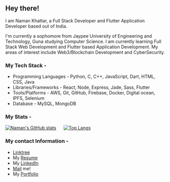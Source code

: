 ## Hey there!
 
 I am Naman Khattar, a Full Stack Developer and Flutter Application Developer based out of India.
 
I'm currently a sophomore from Jaypee University of Engineering and Technology, Guna studying Computer Science. I am currently learning Full Stack Web Development and Flutter based Application Development. My areas of interest include Web3/Blockchain Development and CyberSecurity. 
 
 ### My Tech Stack - 
 * Programming Languages - Python, C, C++, JavaScript, Dart, HTML, CSS, Java <br>
 * Libraries/Frameworks - React, Node, Express, Jade, Sass, Flutter
 * Tools/Platforms - AWS, Git, GitHub, Firebase, Docker, Digital ocean, IPFS, Selenium
 * Database - MySQL, MongoDB
 
 ### My Stats - 
 [![Naman's GitHub stats](https://github-readme-stats.vercel.app/api?username=NaK915&hide=stars,issues,contribs&count_private=true&show_icons=true&theme=tokyonight&hide_border=true&border_radius=10&include_all_commits=true)](https://github.com/anuraghazra/github-readme-stats) &nbsp;&nbsp;&nbsp;&nbsp; [![Top Langs](https://github-readme-stats.vercel.app/api/top-langs/?username=NaK915&layout=compact&theme=tokyonight&hide_border=true&border_radius=10)](https://github.com/anuraghazra/github-readme-stats)
 
 
 
 
 
 
### My contact Information -
* [Linktree](https://linktr.ee/nak915)
* My [Resume](https://drive.google.com/file/d/1zlJ8rJ19tLWyI8PUudjbx8Vf-7ePgZRn/view?usp=sharing)
* My [LinkedIn](https://in.linkedin.com/in/naman-khattar-3594ba1b9)
* [Mail](mailto:khattarnaman915@gmail.com) me!
* My [Portfolio](https://nak915.github.io/portfolio)
